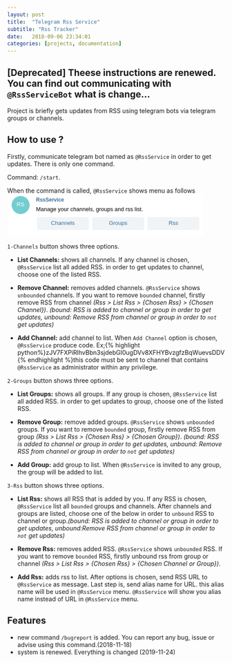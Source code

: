 ```yaml
---
layout: post
title:  "Telegram Rss Service"
subtitle: "Rss Tracker"
date:   2018-09-06 23:34:01
categories: [projects, documentation]
---
```


## [Deprecated] Theese instructions are renewed. You can find out communicating with `@RssServiceBot` what is change...

Project is briefly gets updates from RSS using telegram bots via telegram groups or channels. 

## How to use ?

Firstly, communicate telegram bot named as `@RssService` in order to get updates. There is only one command.

Command: `/start`.

When the command is called, `@RssService` shows menu as follows
![start screen command](/assets/images/startScreen.jpg)

`1-Channels` button shows three options.

* **List Channels:** shows all channels. If any channel is chosen, `@RssService` list all  added RSS. in order to get updates to channel, choose one of the listed RSS.

* **Remove Channel:** removes added channels. `@RssService` shows `unbounded` channels. If you want to remove `bounded` channel, firstly remove RSS from channel *(Rss > List Rss > {Chosen Rss} > {Chosen Channel})*. *(bound: RSS is added to channel or group in order to get updates, unbound: Remove RSS from channel or group in order to `not` get updates)*

* **Add Channel:** add channel to list. When `Add Channel` option is chosen, `@RssService` produce code. Ex;{% highlight python%}zJV7FXPiRlhvBbn3sjdebGI0ugDVv8XFHYBvzgfzBqWuevsDDV{% endhighlight %}this code must be sent to channel that contains `@RssService` as administrator within any privilege.

`2-Groups` button shows three options.

* **List Groups:** shows all groups. If any group is chosen, `@RssService` list all added RSS. in order to get updates to group, choose one of the listed RSS.

* **Remove Group:** remove added groups. `@RssService` shows `unbounded` groups. If you want to remove `bounded` group, firstly remove RSS from group *(Rss > List Rss > {Chosen Rss} > {Chosen Group})*. *(bound: RSS is added to channel or group in order to get updates, unbound: Remove RSS from channel or group in order to `not` get updates)*

* **Add Group:** add group to list. When `@RssService` is invited to any group, the group will be added to list.

`3-Rss` button shows three options.

* **List Rss:** shows all RSS that is added by you. If any RSS is chosen, `@RssService` list all `bounded` groups and channels. After channels and groups are listed, choose one of the below in order to `unbound` RSS to channel or group.*(bound: RSS is added to channel or group in order to get updates, unbound:Remove RSS from channel or group in order to `not` get updates)*

* **Remove Rss:** removes added RSS. `@RssService` shows `unbounded` RSS. If you want to remove `bounded` RSS, firstly unbound rss from group or channel *(Rss > List Rss > {Chosen Rss} > {Chosen Channel or Group})*.

* **Add Rss:** adds rss to list. After options is chosen, send RSS URL to `@RssService` as message. Last step is, send alias name for URL. this alias name will be used in `@RssService` menu. `@RssService` will show you alias name instead of URL in `@RssService` menu.

## Features

* new command `/bugreport` is added. You can report any bug, issue or advise using this command.(2018-11-18)
* system is renewed. Everything is changed (2019-11-24)
